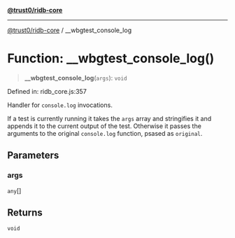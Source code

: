 [**@trust0/ridb-core**](../README.md)

***

[@trust0/ridb-core](../README.md) / \_\_wbgtest\_console\_log

# Function: \_\_wbgtest\_console\_log()

> **\_\_wbgtest\_console\_log**(`args`): `void`

Defined in: ridb\_core.js:357

Handler for `console.log` invocations.

If a test is currently running it takes the `args` array and stringifies
it and appends it to the current output of the test. Otherwise it passes
the arguments to the original `console.log` function, psased as
`original`.

## Parameters

### args

`any`[]

## Returns

`void`
